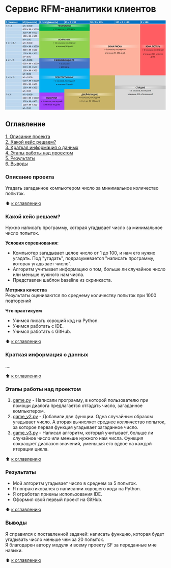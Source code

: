 # Сервис RFM-аналитики клиентов

![Текст с описанием картинки](/data/rfm_segments.jpg)


## Оглавление  
[1. Описание проекта](https://github.com/SergeyObukhov/sf_data_science/tree/main/projekt_0#описание-проекта)  
[2. Какой кейс решаем?](https://github.com/SergeyObukhov/sf_data_science/tree/main/projekt_0#какой-кейс-решаем)  
[3. Краткая информация о данных](https://github.com/SergeyObukhov/sf_data_science/tree/main/projekt_0#краткая-информация-о-данных)  
[4. Этапы работы над проектом](https://github.com/SergeyObukhov/sf_data_science/tree/main/projekt_0#этапы-работы-над-проектом)  
[5. Результаты](https://github.com/SergeyObukhov/sf_data_science/tree/main/projekt_0#результаты)  
[6. Выводы](https://github.com/SergeyObukhov/sf_data_science/tree/main/projekt_0#выводы)  
  
### Описание проекта  
Угадать загаданное компьютером число за минимальное количество попыток.  
  
:arrow_up: [к оглавлению](https://github.com/SergeyObukhov/sf_data_science/tree/main/projekt_0#оглавление)  
  
  
### Какой кейс решаем?  
Нужно написать программу, которая угадывает число за минимальное число попыток.  
  
**Условия соревнования:**  
- Компьютер загадывает целое число от 1 до 100, и нам его нужно угадать. Под "угадать", подразумевается "написать программу, которая угадывает число".  
- Алгоритм учитывает информацию о том, больше ли случайное число или меньше нужного нам числа.
- Представлен шаблон baseline из скринкаста.  
  
**Метрика качества**  
Результаты оцениваются по среднему количеству попыток при 1000 повторений  
  
**Что практикуем**  
- Учимся писать хороший код на Python.  
- Учимся работать с IDE.
- Учимся работать с GitHub.
  
:arrow_up: [к оглавлению](https://github.com/SergeyObukhov/sf_data_science/tree/main/projekt_0#оглавление)  

### Краткая информация о данных  
....  
  
:arrow_up: [к оглавлению](https://github.com/SergeyObukhov/sf_data_science/tree/main/projekt_0#оглавление)  
  
  
### Этапы работы над проектом  
1. [game.py](https://github.com/SergeyObukhov/sf_data_science/blob/main/projekt_0/game.py) - Написали программу, в которой пользователю при помощи диалога предлагается отгадать число, загаданное компьютером.
2. [game_v2.py](https://github.com/SergeyObukhov/sf_data_science/blob/main/projekt_0/game_v2.py) - Добавили две функции. Одна случайным образом угадывает число. А вторая вычисляет среднее колличество попыток, за которое первая функция угадывает загаданное число.  
3. [game_v3.py](https://github.com/SergeyObukhov/sf_data_science/blob/main/projekt_0/game_v3.py) - Написал алгоритм, который учитывает, больше ли случайное число или меньше нужного нам числа. Функция сокращает диапазон значений, уменьшая его вдвое на каждой итерации цикла. 
  
:arrow_up: [к оглавлению](https://github.com/SergeyObukhov/sf_data_science/tree/main/projekt_0#оглавление)  
  
  
### Результаты  
- Мой алгоритм угадывает число в среднем за 5 попыток.
- Я попрактиковался в написании хорошего кода на Python.  
- Я отработал приемы использования IDE.
- Оформил свой первый проект на GitHub.
  
:arrow_up: [к оглавлению](https://github.com/SergeyObukhov/sf_data_science/tree/main/projekt_0#оглавление)  
  
  
### Выводы  
Я справился с поставленной задачей: написать функцию, которая будет угадывать число меньше чем за 20 попыток.  
Я благодарен автору модуля и всему проекту SF за переданные мне навыки.
  
:arrow_up: [к оглавлению](https://github.com/SergeyObukhov/sf_data_science/tree/main/projekt_0#оглавление)